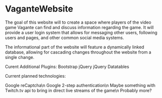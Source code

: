 # VaganteWebsite

The goal of this website will to create a space where players of the video game Vagante can find and discuss information regarding the game. It will provide a user login system that allows for messaging other users, following users and pages, and other common social media systems.

The informational part of the website will feature a dynamically linked database, allowing for cascading changes throughout the website from a single change.

Curent Additional Plugins:
  Bootstrap
  jQuery
  jQuery Datatables

Current planned technologies:

  Google reCaptcha\n
  Google 2-step authentication\n
  Maybe something with Twitch.tv api to bring in direct live streams of the game\n
  Probably more?
